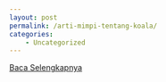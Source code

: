 ```yaml
---
layout: post
permalink: /arti-mimpi-tentang-koala/
categories:
    - Uncategorized
---
```


[Baca Selengkapnya](/07)